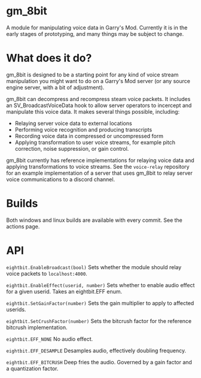# gm_8bit
A module for manipulating voice data in Garry's Mod. Currently it is in the early stages of prototyping, and many things may be subject to change. 

# What does it do?
gm_8bit is designed to be a starting point for any kind of voice stream manipulation you might want to do on a Garry's Mod server (or any source engine server, with a bit of adjustment). 

gm_8bit can decompress and recompress steam voice packets. It includes an SV_BroadcastVoiceData hook to allow server operators to incercept and manipulate this voice data. It makes several things possible, including:
* Relaying server voice data to external locations
* Performing voice recognition and producing transcripts
* Recording voice data in compressed or uncompressed form
* Applying transformation to user voice streams, for example pitch correction, noise suppression, or gain control. 

gm_8bit currently has reference implementations for relaying voice data and applying transformations to voice streams. See the `voice-relay` repository for an example implementation of a server that uses gm_8bit to relay server voice communications to a discord channel. 

# Builds
Both windows and linux builds are available with every commit. See the actions page. 

# API
`eightbit.EnableBroadcast(bool)` Sets whether the module should relay voice packets to `localhost:4000`.

`eightbit.EnableEffect(userid, number)` Sets whether to enable audio effect for a given userid. Takes an eightbit.EFF enum.

`eightbit.SetGainFactor(number)` Sets the gain multiplier to apply to affected userids.

`eightbit.SetCrushFactor(number)` Sets the bitcrush factor for the reference bitcrush implementation.

`eightbit.EFF_NONE` No audio effect.

`eightbit.EFF_DESAMPLE` Desamples audio, effectively doubling frequency.

`eightbit.EFF_BITCRUSH` Deep fries the audio. Governed by a gain factor and a quantization factor. 
